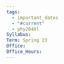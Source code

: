 ```yaml
---
tags:
  - important_dates
  - "#current"
  - phy2048l
Syllabus: 
Term: Spring 23
Office: 
Office_Hours:
---
```


